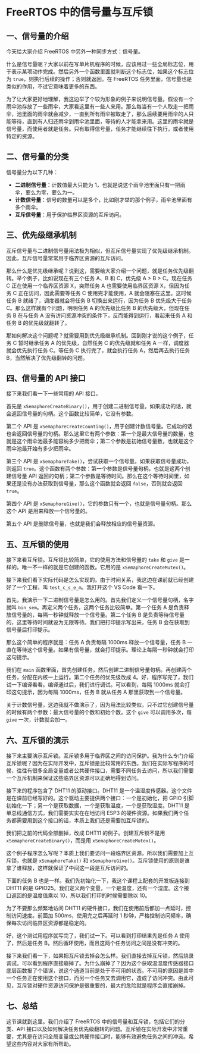 # FreeRTOS 中的信号量与互斥锁

## 一、信号量的介绍

今天给大家介绍 FreeRTOS 中另外一种同步方式：信号量。

什么是信号量呢？大家以前在写单片机程序的时候，应该用过一些全局标志位，用于表示某项动作完成。然后另外一个函数里面就判断这个标志位，如果这个标志位为 `true`，则执行后续的操作；否则就返回。在 FreeRTOS 任务里面，信号量也是类似的作用，不过它意味着更多的东西。

为了让大家更好地理解，我这边举了个较为形象的例子来说明信号量。假设有一个雨伞池存放了一些雨伞，大家看这里有一些人来用。那么每当有一个人取走一把雨伞，池里面的雨伞就会减少，一直到所有雨伞被取走了，那么后续要用雨伞的人只能等待，直到有人归还雨伞到雨伞池里面，等待的人才能拿来用。这里的雨伞就是信号量，而使用者就是任务。只有取得信号量，任务才能继续往下执行，或者使用特定的资源。

## 二、信号量的分类

信号量分为以下几种：

- **二进制信号量**：计数值最大只能为 1，也就是说这个雨伞池里面只有一把雨伞，要么为零，要么为一。
- **计数信号量**：信号的数量可以是多个，比如刚才举的那个例子，雨伞池里面有多个雨伞。
- **互斥信号量**：用于保护临界区资源的互斥访问。

## 三、优先级继承机制

互斥信号量与二进制信号量用法极为相似，但互斥信号量实现了优先级继承机制。因此，互斥信号量常常用于临界区资源的互斥访问。

那么什么是优先级继承呢？说到这，需要给大家介绍一个问题，就是任务优先级翻转。举个例子，比如说现在有三个任务 A、B 和 C，优先级 A > B > C。现在任务 C 正在使用一个临界区资源 X，突然任务 A 也需要使用临界区资源 X，但因为任务 C 正在访问，因此需要等任务 C 使用完才能使用，A 就会阻塞在这里。这时候任务 B 就绪了，调度器就会将任务 B 切换出来运行，因为任务 B 优先级大于任务 C。那么这样就有个问题，明明任务 A 的优先级比任务 B 的优先级大，但现在任务 B 在与任务 A 没有访问资源冲突的条件下，反而能得到运行，看起来任务 A 和任务 B 的优先级就翻转了。

那如何解决这个问题呢？就需要用到优先级继承机制。回到刚才说的这个例子，任务 C 暂时继承任务 A 的优先级，自然任务 C 的优先级就和任务 A 一样，调度器就会优先执行任务 C。等任务 C 执行完了，就会执行任务 A，然后再去执行任务 B，当然解决了优先级翻转的问题。

## 四、信号量的 API 接口

接下来我们看一下一些常用的 API 接口。

首先是 `xSemaphoreCreateBinary()`，用于创建二进制信号量。如果成功的话，就会返回信号量的句柄。这个函数比较简单，它没有参数。

第二个 API 是 `xSemaphoreCreateCounting()`，用于创建计数信号量。它成功的话也会返回信号量的句柄。那么这里它有两个参数：第一个是最大信号量的数量，也就是这个雨伞池最多能容纳多少把雨伞；第二个参数是初始信号量数，也就是这个雨伞池最开始有多少把雨伞。

第三个 API 是 `xSemaphoreTake()`，尝试获取一个信号量。如果获取信号量成功，则返回 `true`。这个函数有两个参数：第一个参数是信号量句柄，也就是这两个创建信号量 API 返回的句柄；第二个参数是等待时间。那么在这个等待时间里，如果还是没有办法获取到信号量，那么这个函数就会返回 `false`，否则就会返回 `true`。

第四个 API 是 `xSemaphoreGive()`，它的参数只有一个，也就是信号量句柄。那么这个 API 是用来释放一个信号量的。

第五个 API 是删除信号量，也就是我们会释放相应的信号量资源。

## 五、互斥锁的使用

接下来看互斥锁。互斥锁比较简单，它的使用方法和信号量的 `take` 和 `give` 是一样的。唯一不一样的就是它创建的函数。它用的是 `xSemaphoreCreateMutex()`。

接下来我们看下实际代码是怎么实现的。由于时间关系，我这边在课前就已经创建好了一个工程，叫 `test_c_s_e_m`。我打开这个 VS Code 看一下。

首先，我演示一下二进制信号量是怎么用的。首先我们定义一个信号量句柄，名字就叫 `bin_sem`。再定义两个任务，这两个任务比较简单。第一个任务 A 是负责释放信号量的，每隔一秒钟就释放一个信号量。第二个任务 B 是负责等待信号量的，这里等待时间就设为无限等待。我们把打印提示写出来，任务 B 会在获取到信号量后打印提示。

那么这个简单的程序就是：任务 A 负责每隔 1000ms 释放一个信号量，任务 B 一直在等待这个信号量。如果有信号量，就会打印提示。理论上每隔一秒钟就会打印这句提示。

我们在 `main` 函数里面，首先创建任务，然后创建二进制信号量句柄。再创建两个任务，分配在内核一上运行。第二个任务的优先级改成 4。好，程序写完了，我们试一下编译看看。编译通过后，我们进行调试。可以看到，每隔 1000ms 就会打印这句提示，因为每隔 1000ms，任务 B 就从任务 A 那里获取到一个信号量。

关于计数信号量，这边我就不做演示了，因为用法比较类似，只不过它创建信号量的时候有两个参数：最大信号量的个数和初始个数。这个 `give` 可以调用多次，每 `give` 一次，计数就会加一。

## 六、互斥锁的演示

接下来主要演示互斥锁。互斥锁多用于临界区之间的访问保护。我为什么专门介绍互斥锁呢？因为在实际开发中，互斥锁是比较常用的东西。我们在实际写程序的时候，往往有很多全局变量或者公共硬件接口，需要不同任务去访问，所以我们需要一个互斥机制来保证这些临界区资源可以正确地得到访问。

接下来的程序包含了 DHT11 的驱动接口。DHT11 是一个温湿度传感器。这个文件是在课前已经写好的。这个驱动主要提供两个接口：一个是初始化，把 GPIO 引脚初始化一下；另一个是获取数据，一个是获取温度，一个是获取湿度。DHT11 是单总线通信方式，我们需要实实在在地访问 ESP3 的硬件资源。如果我们两个任务都需要用到这个接口的话，本质上我们还是需要加互斥锁的。

我们把之前的代码全部删掉，改成 DHT11 的例子。创建互斥锁不是用 `xSemaphoreCreateBinary()`，而是用 `xSemaphoreCreateMutex()`。

这个例子程序怎么写呢？本质上我们要访问一段临界区资源，所以我们需要加上互斥锁，也就是 `xSemaphoreTake()` 和 `xSemaphoreGive()`。互斥锁使用的原则是谁拿了谁释放，这样就保证了中间这一段是互斥访问的。

下面的任务 B 也是一样。我们先初始化一下，我这个课程上配套的开发板连接到 DHT11 的是 GPIO25。我们定义两个变量，一个是温度，还有一个湿度。这个接口返回的是温度值乘以 10，所以我们打印的时候需要除以 10。

为了不要那么频繁地访问 DHT11 的硬件接口，我们在使用前后都加一点延时，控制访问速度。前面加 500ms，使用完之后再延时 1 秒钟，严格控制访问频率，确保每次访问临界区资源都是稳定的。

好，这个测试用程序就写完了，我们试一下。可以看到打印结果先是任务 A 使用了，然后是任务 B，然后循环使用，而且这两个任务访问之间是没有冲突的。

接下来我们看一下，如果把互斥锁去掉会怎么样。我们直接去掉互斥锁，然后烧录调试。可以看到程序直接崩掉了。为什么崩掉了？因为这个获取温湿度传感器接口底层函数报了个错误，说这个通道当前是处于不可用的状态。不可用的原因是其中一个任务正在使用这个接口，而另一个任务又去调用它，造成了访问冲突。由此可见，互斥锁对硬件资源访问保护是很重要的，最大的危险就是程序会直接崩掉。

## 七、总结

这节课就到这里。我们介绍了 FreeRTOS 中的信号量和互斥锁，包括它们的分类、API 接口以及如何解决任务优先级翻转的问题。互斥锁在实际开发中非常重要，尤其是在访问全局变量或公共硬件接口时，能够有效避免任务之间的冲突。希望这些内容对大家有所帮助。
